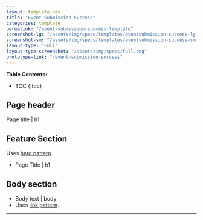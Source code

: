 ```yaml
---
layout: template-nav
title: "Event Submission Success"
categories: template
permalink: "/event-submission-success-template"
screenshot-lg: "/assets/img/specs/templates/eventsubmission-success-lg.png"
screenshot-sm: "/assets/img/specs/templates/eventsubmission-success-sm.png"
layout-type: "Full"
layout-type-screenshot: "/assets/img/specs/full.png"
prototype-link: "/event-submission-success"
---
```


__Table Contents:__
* TOC
{:toc}

## Page header 
Page title | h1 

## Feature Section

Uses [hero pattern]().
- Page Title | h1


## Body section
- Body text | body
- Uses [link pattern](/link).
---